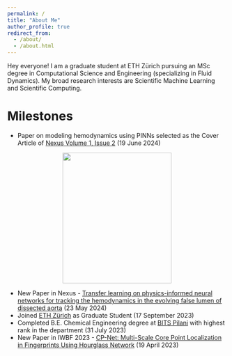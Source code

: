 ```yaml
---
permalink: /
title: "About Me"
author_profile: true
redirect_from: 
  - /about/
  - /about.html
---
```


Hey everyone! I am a graduate student at ETH Zürich pursuing an MSc degree in Computational Science and Engineering (specializing in Fluid Dynamics). My broad research interests are Scientific Machine Learning and Scientific Computing. 


Milestones
======
- Paper on modeling hemodynamics using PINNs selected as the Cover Article of [Nexus Volume 1, Issue 2](https://www.cell.com/nexus/issue?pii=S2950-1601(24)X0003-0#fullCover) (19 June 2024)
<p align="center">
  <img src="\webpage\images\nexus_cover.jpg" width="250" height="300" />
</p>

- New Paper in Nexus - [Transfer learning on physics-informed neural networks for tracking the hemodynamics in the evolving false lumen of dissected aorta](https://doi.org/10.1016/j.ynexs.2024.100016) (23 May 2024)
- Joined [ETH Zürich](https://ethz.ch/en.html) as Graduate Student (17 September 2023)
- Completed B.E. Chemical Engineering degree at [BITS Pilani](https://www.bits-pilani.ac.in/) with highest rank in the department (31 July 2023)
- New Paper in IWBF 2023 - [CP-Net: Multi-Scale Core Point Localization in Fingerprints Using Hourglass Network](https://ieeexplore.ieee.org/document/10157521) (19 April 2023)

